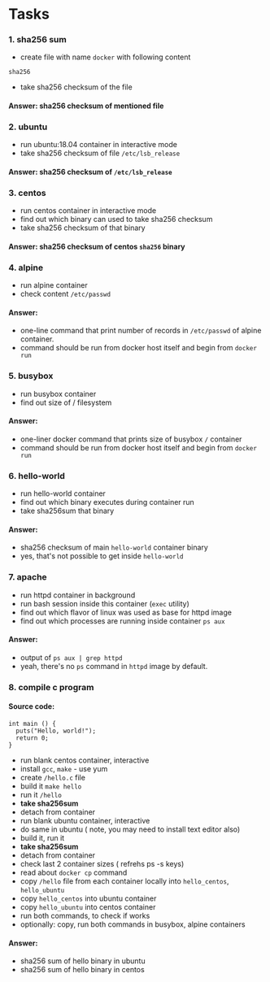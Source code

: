 Tasks
===
### 1. sha256 sum
* create file with name `docker` with following content
```
sha256
```
* take sha256 checksum of the  file
#### Answer: sha256  checksum of mentioned file

### 2. ubuntu
* run ubuntu:18.04 container in interactive mode
* take sha256 checksum of file `/etc/lsb_release`
#### Answer: sha256 checksum of `/etc/lsb_release`

### 3. centos
* run centos container in interactive mode
* find out which binary can used to take sha256 checksum
* take sha256 checksum of that binary
#### Answer: sha256 checksum of centos `sha256` binary

### 4. alpine
* run alpine container
* check content `/etc/passwd`

#### Answer:
* one-line command that print number of records in `/etc/passwd` of alpine container.
* command should be run from docker host itself and begin from `docker run`

### 5. busybox
* run busybox container
* find out size of / filesystem
#### Answer:
* one-liner docker command that prints size of busybox `/` container
* command should be run from docker host itself and begin from `docker run`

### 6. hello-world
* run hello-world container
* find out which binary executes during container run
* take sha256sum that binary
#### Answer:
* sha256 checksum of main `hello-world` container binary
* yes, that's not possible to get inside `hello-world`


### 7. apache
* run httpd container in background
* run bash session inside this container (`exec` utility)
* find out which flavor of linux was used as base for httpd image
* find out which processes are running inside container `ps aux`
#### Answer:
* output of `ps aux | grep httpd`
* yeah, there's no `ps` command in `httpd` image by default.

### 8. compile c program
#### Source code:
```
int main () {
  puts("Hello, world!");
  return 0;
}
```
* run blank centos container, interactive
* install `gcc`, `make` - use yum
* create `/hello.c` file
* build it `make hello`
* run it `/hello`
* **take sha256sum**
* detach from container
* run blank ubuntu container, interactive
* do same in ubuntu ( note, you may need to install text editor also)
* build it, run it
* **take sha256sum**
* detach from container
* check last 2 container sizes ( refrehs ps -s keys)
* read about `docker cp` command
* copy `/hello` file from each container locally into `hello_centos`, `hello_ubuntu`
* copy `hello_centos` into ubuntu container
* copy `hello_ubuntu` into centos container
* run both commands, to check if works
* optionally: copy, run both commands in busybox, alpine containers

#### Answer:
* sha256 sum of hello binary in ubuntu
* sha256 sum of hello binary in centos

